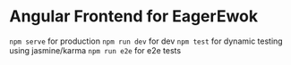 # Angular Frontend for EagerEwok

`npm serve` for production
`npm run dev` for dev
`npm test` for dynamic testing using jasmine/karma
`npm run e2e` for e2e tests